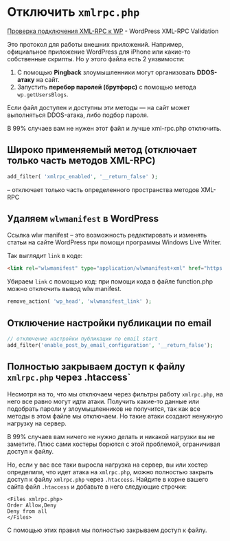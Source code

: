 # Отключить `xmlrpc.php`

[Проверка подключения XML-RPC к WP](http://xmlrpc.epizy.com/ ) - WordPress XML-RPC Validation

Это протокол для работы внешних приложений. Например, официальное приложение WordPress 
для iPhone или какие-то собственные скрипты. Но у этого файла есть 2 уязвимости:

1. С помощью **Pingback** злоумышленники могут организовать **DDOS-атаку** на сайт.
2. Запустить **перебор паролей (брутфорс)** с помощью метода `wp.getUsersBlogs`.

Если файл доступен и доступны эти методы — на сайт может выполняться DDOS-атака, либо подбор пароля.

В 99% случаев вам не нужен этот файл и лучше xml-rpc.php отключить.


## Широко применяемый метод (отключает только часть методов XML-RPC)

```php
add_filter( 'xmlrpc_enabled', '__return_false' ); 
```
– отключает только часть определенного пространства методов XML-RPC

## Удаляем `wlwmanifest` в WordPress

Ссылка wlw manifest – это возможность редактировать и изменять статьи на сайте WordPress при помощи 
программы Windows Live Writer.

Так выглядит `link` в коде:

```html
<link rel="wlwmanifest" type="application/wlwmanifest+xml" href="https://wpcourses.ru/wp-includes/wlwmanifest.xml" />
```

Убираем `link` с помощью код: при помощи кода в файле function.php можно отключить вывод wlw manifest.

```php
remove_action( 'wp_head', 'wlwmanifest_link' );
```


## Отключение настройки публикации по email

```php
// отключение настройки публикации по email start   
add_filter('enable_post_by_email_configuration', '__return_false');
```

## Полностью закрываем доступ к файлу `xmlrpc.php` через .htaccess`

Несмотря на то, что мы отключаем через фильтры работу `xmlrpc.php`, на него все равно 
могут идти атаки. Получить какие-то данные или подобрать пароли у злоумышленников не получится, 
так как все методы в этом файле мы отключаем. Но такие атаки создают ненужную нагрузку на сервер.

В 99% случаев вам ничего не нужно делать и никакой нагрузки вы не заметите. Плюс сами хостеры 
борются с этой проблемой, ограничивая доступ к файлу.

Но, если у вас все таки выросла нагрузка на сервер, вы или хостер определили, что идет атака 
на `xmlrpc.php`, можно полностью закрыть доступ к файлу `xmlrpc.php` через `.htaccess`. Найдите в корне 
вашего сайта файл `.htaccess` и добавьте в него следующие строчки:

 ```
<Files xmlrpc.php>
Order Allow,Deny
Deny from all
</Files>
``` 

С помощью этих правил мы полностью закрываем доступ к файлу.
